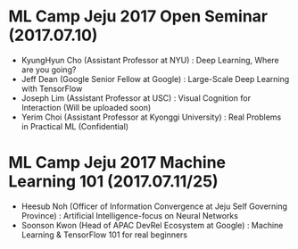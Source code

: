 # ML Camp Jeju 2017 Open Seminar (2017.07.10)

* KyungHyun Cho (Assistant Professor at NYU) : Deep Learning, Where are you going?
* Jeff Dean (Google Senior Fellow at Google) : Large-Scale Deep Learning with TensorFlow
* Joseph Lim (Assistant Professor at USC) : Visual Cognition for Interaction (Will be uploaded soon)
* Yerim Choi (Assistant Professor at Kyonggi University) : Real Problems in Practical ML (Confidential)



# ML Camp Jeju 2017 Machine Learning 101 (2017.07.11/25)

* Heesub Noh (Officer of Information Convergence at Jeju Self Governing Province) : Artificial Intelligence-focus on Neural Networks
* Soonson Kwon (Head of APAC DevRel Ecosystem at Google) : Machine Learning & TensorFlow 101 for real beginners

